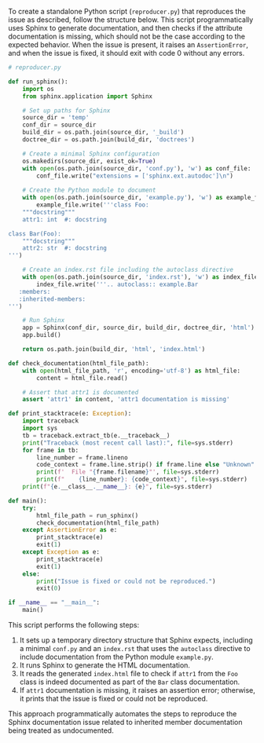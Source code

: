To create a standalone Python script (`reproducer.py`) that reproduces the issue as described, follow the structure below. This script programmatically uses Sphinx to generate documentation, and then checks if the attribute documentation is missing, which should not be the case according to the expected behavior. When the issue is present, it raises an `AssertionError`, and when the issue is fixed, it should exit with code 0 without any errors.

```python
# reproducer.py

def run_sphinx():
    import os
    from sphinx.application import Sphinx

    # Set up paths for Sphinx
    source_dir = 'temp'
    conf_dir = source_dir
    build_dir = os.path.join(source_dir, '_build')
    doctree_dir = os.path.join(build_dir, 'doctrees')

    # Create a minimal Sphinx configuration
    os.makedirs(source_dir, exist_ok=True)
    with open(os.path.join(source_dir, 'conf.py'), 'w') as conf_file:
        conf_file.write("extensions = ['sphinx.ext.autodoc']\n")
    
    # Create the Python module to document
    with open(os.path.join(source_dir, 'example.py'), 'w') as example_file:
        example_file.write('''class Foo:
    """docstring"""
    attr1: int  #: docstring

class Bar(Foo):
    """docstring"""
    attr2: str  #: docstring
''')

    # Create an index.rst file including the autoclass directive
    with open(os.path.join(source_dir, 'index.rst'), 'w') as index_file:
        index_file.write('''.. autoclass:: example.Bar
   :members:
   :inherited-members:
''')

    # Run Sphinx
    app = Sphinx(conf_dir, source_dir, build_dir, doctree_dir, 'html')
    app.build()

    return os.path.join(build_dir, 'html', 'index.html')

def check_documentation(html_file_path):
    with open(html_file_path, 'r', encoding='utf-8') as html_file:
        content = html_file.read()

    # Assert that attr1 is documented
    assert 'attr1' in content, 'attr1 documentation is missing'

def print_stacktrace(e: Exception):
    import traceback
    import sys
    tb = traceback.extract_tb(e.__traceback__)
    print("Traceback (most recent call last):", file=sys.stderr)
    for frame in tb:
        line_number = frame.lineno
        code_context = frame.line.strip() if frame.line else "Unknown"
        print(f'  File "{frame.filename}"', file=sys.stderr)
        print(f"    {line_number}: {code_context}", file=sys.stderr)
    print(f"{e.__class__.__name__}: {e}", file=sys.stderr)

def main():
    try:
        html_file_path = run_sphinx()
        check_documentation(html_file_path)
    except AssertionError as e:
        print_stacktrace(e)
        exit(1)
    except Exception as e:
        print_stacktrace(e)
        exit(1)
    else:
        print("Issue is fixed or could not be reproduced.")
        exit(0)

if __name__ == "__main__":
    main()
```

This script performs the following steps:

1. It sets up a temporary directory structure that Sphinx expects, including a minimal `conf.py` and an `index.rst` that uses the `autoclass` directive to include documentation from the Python module `example.py`.
2. It runs Sphinx to generate the HTML documentation.
3. It reads the generated `index.html` file to check if `attr1` from the `Foo` class is indeed documented as part of the `Bar` class documentation.
4. If `attr1` documentation is missing, it raises an assertion error; otherwise, it prints that the issue is fixed or could not be reproduced.

This approach programmatically automates the steps to reproduce the Sphinx documentation issue related to inherited member documentation being treated as undocumented.